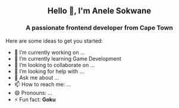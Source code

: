 <h2 align="center"> Hello 👋, I'm Anele Sokwane</h3>
<h3 align="center">A passionate frontend developer from Cape Town</h3>



Here are some ideas to get you started:

- 🔭 I’m currently working on ...
- 🌱 I’m currently learning Game Development
- 👯 I’m looking to collaborate on ...
- 🤔 I’m looking for help with ...
- 💬 Ask me about ...
- 📫 How to reach me: ...
- 😄 Pronouns: ...
- ⚡ Fun fact: <b>Goku</b>
